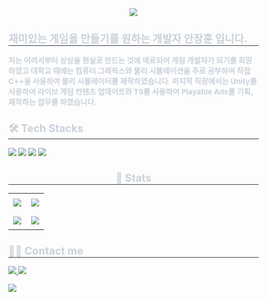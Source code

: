 <div align="center">
  <img src="https://capsule-render.vercel.app/api?type=waving&color=gradient&height=120&text=&animation=&fontColor=000000&fontSize=70" />
</div>

<div style="text-align: left;"> 
  <h2 style="border-bottom: 1px solid #21262d; color: #c9d1d9;">재미있는 게임을 만들기를 원하는 개발자 안장훈 입니다.</h2>  
  <div style="font-weight: 700; font-size: 15px; text-align: left; color: #c9d1d9;">
    저는 어려서부터 상상을 현실로 만드는 것에 매료되어 게임 개발자가 되기를 희망하였고 
    대학교 때에는 컴퓨터 그래픽스와 물리 시뮬레이션을 주로 공부하여 직접 C++을 사용하여 
    물리 시뮬레이터를 제작하였습니다. 마지막 직장에서는 Unity를 사용하여 
    라이브 게임 컨텐츠 업데이트와 TS를 사용하여 Playable Ads를 기획, 제작하는 업무를 하였습니다.
  </div> 
</div>

<div style="text-align: left;">
  <h2 style="border-bottom: 1px solid #21262d; color: #c9d1d9;">🛠️ Tech Stacks</h2> 
  <div style="text-align: left;"> 
    <img src="https://img.shields.io/badge/C++-00599C?style=for-the-badge&logo=C%2B%2B&logoColor=white">
    <img src="https://img.shields.io/badge/c%23-%23239120.svg?style=for-the-badge&logo=csharp&logoColor=white">
    <img src="https://img.shields.io/badge/unity-%23000000.svg?style=for-the-badge&logo=unity&logoColor=white">
    <img src="https://img.shields.io/badge/unrealengine-%23313131.svg?style=for-the-badge&logo=unrealengine&logoColor=white">
  </div>
</div>

<div style="text-align: center;"> 
  <h2 style="border-bottom: 1px solid #21262d; color: #c9d1d9;">🏅 Stats</h2>
  <table style="margin: auto; text-align: center;">
    <tr>
      <td style="padding: 10px; vertical-align: middle;">
        <img src="https://github-readme-stats.vercel.app/api?username=wkdgns135&theme=radical&show_icons=true"/>
      </td>
      <td style="padding: 10px; vertical-align: middle;">
        <img src="https://github-readme-stats.vercel.app/api/top-langs/?username=wkdgns135&layout=compact&bg_color=180,000000,&title_color=000000&text_color=000000"/>
      </td>
    </tr>
    <tr>
      <td style="padding: 10px; vertical-align: middle;">
        <img src="http://mazassumnida.wtf/api/v2/generate_badge?boj=wkdgns135"/>
      </td>
      <td style="padding: 10px; vertical-align: middle;">
        <img src="http://mazandi.herokuapp.com/api?handle=wkdgns135&theme=warm"/>
      </td>
    </tr>
  </table>
</div>

<div style="text-align: left;">
  <h2 style="border-bottom: 1px solid #21262d; color: #c9d1d9;">🧑‍💻 Contact me</h2> 
  <div style="text-align: left;"> 
    <a href="https://pig-tag.tistory.com/">
      <img src="https://img.shields.io/badge/Tistory-000000?style=for-the-badge&logo=Tistory&logoColor=white">
    </a>
    <a href="mailto:wkdgns135@gmail.com">
      <img src="https://img.shields.io/badge/Gmail-EA4335?style=for-the-badge&logo=Gmail&logoColor=white">
    </a>
  </div> 
  <br> 
  <div style="text-align: left;"> 
    <a href="https://hits.seeyoufarm.com">
      <img src="https://hits.seeyoufarm.com/api/count/incr/badge.svg?url=https%3A%2F%2Fgithub.com%2Fwkdgns135%2F&count_bg=%23000000&title_bg=%23000000&icon=github.svg&icon_color=%23FFFFFF&title=GitHub&edge_flat=false"/>
    </a>
  </div> 
</div>
